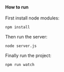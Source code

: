 #### How to run
First install node modules:
```sh
npm install
```
Then run the server:
```sh
node server.js
```

Finally run the project:
```sh
npm run watch
```
